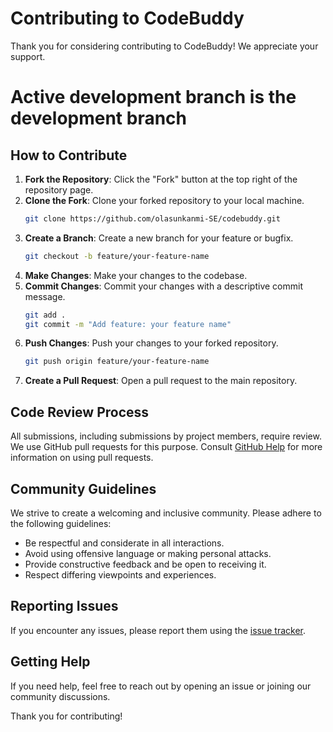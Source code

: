 # Contributing to CodeBuddy

Thank you for considering contributing to CodeBuddy! We appreciate your support.
# Active development branch is the development branch

## How to Contribute

1. **Fork the Repository**: Click the "Fork" button at the top right of the repository page.
2. **Clone the Fork**: Clone your forked repository to your local machine.
   ```sh
   git clone https://github.com/olasunkanmi-SE/codebuddy.git
   ```
3. **Create a Branch**: Create a new branch for your feature or bugfix.
   ```sh
   git checkout -b feature/your-feature-name
   ```
4. **Make Changes**: Make your changes to the codebase.
5. **Commit Changes**: Commit your changes with a descriptive commit message.
   ```sh
   git add .
   git commit -m "Add feature: your feature name"
   ```
6. **Push Changes**: Push your changes to your forked repository.
   ```sh
   git push origin feature/your-feature-name
   ```
7. **Create a Pull Request**: Open a pull request to the main repository.

## Code Review Process

All submissions, including submissions by project members, require review. We use GitHub pull requests for this purpose. Consult [GitHub Help](https://help.github.com/articles/about-pull-requests/) for more information on using pull requests.

## Community Guidelines

We strive to create a welcoming and inclusive community. Please adhere to the following guidelines:

- Be respectful and considerate in all interactions.
- Avoid using offensive language or making personal attacks.
- Provide constructive feedback and be open to receiving it.
- Respect differing viewpoints and experiences.

## Reporting Issues

If you encounter any issues, please report them using the [issue tracker](https://github.com/olasunkanmi-SE/codebuddy/issues).

## Getting Help

If you need help, feel free to reach out by opening an issue or joining our community discussions.

Thank you for contributing!
